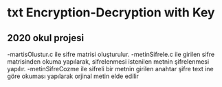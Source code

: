 # txt Encryption-Decryption with Key

## 2020 okul projesi
-martisOlustur.c ile sifre matrisi oluşturulur.
-metinSifrele.c ile girilen sifre matrisinden okuma yapılarak, sifrelenmesi istenilen metnin şifrelenmesi yapılır. 
-metinSifreCozme ile sifreli bir metnin girilen anahtar şifre text ine göre okuması yapılarak orjinal metin elde edilir
